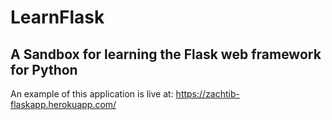 # LearnFlask

## A Sandbox for learning the Flask web framework for Python

An example of this application is live at: https://zachtib-flaskapp.herokuapp.com/
